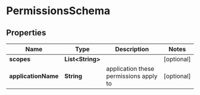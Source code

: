 
# PermissionsSchema

## Properties
Name | Type | Description | Notes
------------ | ------------- | ------------- | -------------
**scopes** | **List&lt;String&gt;** |  |  [optional]
**applicationName** | **String** | application these permissions apply to |  [optional]



